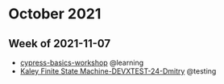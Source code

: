 # October 2021

## Week of 2021-11-07

- [cypress-basics-workshop](https://github.com/muratkeremozcan/cypress-workshop-basics) @learning
- [Kaley Finite State Machine-DEVXTEST-24-Dmitry](https://github.com/helloextend/client/pull/2642) @testing
